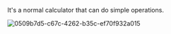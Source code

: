It's a normal calculator that can do simple operations.

![0509b7d5-c67c-4262-b35c-ef70f932a015](https://github.com/user-attachments/assets/7cc9d4c2-a5c9-491b-80d1-6d95ba79b4fd)
